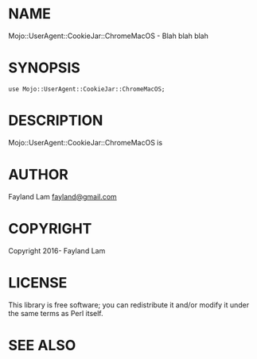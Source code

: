 # NAME

Mojo::UserAgent::CookieJar::ChromeMacOS - Blah blah blah

# SYNOPSIS

    use Mojo::UserAgent::CookieJar::ChromeMacOS;

# DESCRIPTION

Mojo::UserAgent::CookieJar::ChromeMacOS is

# AUTHOR

Fayland Lam <fayland@gmail.com>

# COPYRIGHT

Copyright 2016- Fayland Lam

# LICENSE

This library is free software; you can redistribute it and/or modify
it under the same terms as Perl itself.

# SEE ALSO

